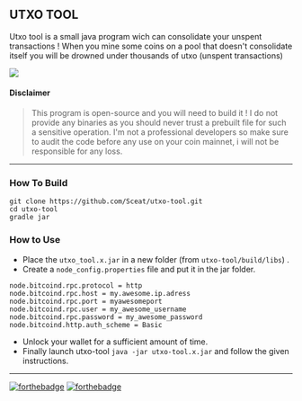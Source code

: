 

## UTXO TOOL

Utxo tool is a small java program wich can consolidate your unspent transactions ! When you mine some coins on a pool that doesn't consolidate itself you will be drowned under thousands of utxo (unspent transactions)

![](https://i.imgur.com/aBIT0ue.png)

#### Disclaimer
>This program is open-source and you will need to build it ! I do not provide any binaries as you should never trust a prebuilt file for such a sensitive operation. I'm not a professional developers so make sure to audit the code before any use on your coin mainnet, i will not be responsible for any loss.

---

### How To Build

```
git clone https://github.com/Sceat/utxo-tool.git
cd utxo-tool
gradle jar
``` 

### How to Use

- Place the ```utxo_tool.x.jar``` in a new folder (from ```utxo-tool/build/libs```) .
- Create a ```node_config.properties``` file and put it in the jar folder.
```
node.bitcoind.rpc.protocol = http
node.bitcoind.rpc.host = my.awesome.ip.adress
node.bitcoind.rpc.port = myawesomeport
node.bitcoind.rpc.user = my_awesome_username
node.bitcoind.rpc.password = my_awesome_password
node.bitcoind.http.auth_scheme = Basic
```
- Unlock your wallet for a sufficient amount of time.
- Finally launch utxo-tool ```java -jar utxo-tool.x.jar``` and follow the given instructions.

---

[![forthebadge](http://forthebadge.com/images/badges/pretty-risque.svg)](http://forthebadge.com)
[![forthebadge](http://forthebadge.com/images/badges/certified-snoop-lion.svg)](http://forthebadge.com)
